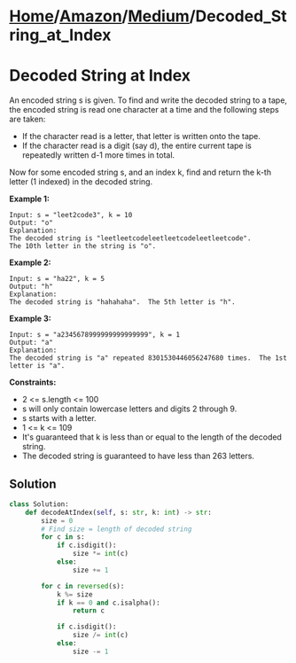 # [Home](./../..)/[Amazon](./..)/[Medium](./)/Decoded_String_at_Index
<h1>Decoded String at Index</h1>

<p>
An encoded string s is given.  To find and write the decoded string to a tape, the encoded string is read one character at a time and the following steps are taken:
</p>

* If the character read is a letter, that letter is written onto the tape.
* If the character read is a digit (say d), the entire current tape is repeatedly written d-1 more times in total.

<p>
Now for some encoded string s, and an index k, find and return the k-th letter (1 indexed) in the decoded string.
</p>

<b>Example 1:</b>

    Input: s = "leet2code3", k = 10
    Output: "o"
    Explanation: 
    The decoded string is "leetleetcodeleetleetcodeleetleetcode".
    The 10th letter in the string is "o".
    
<b>Example 2:</b>

    Input: s = "ha22", k = 5
    Output: "h"
    Explanation: 
    The decoded string is "hahahaha".  The 5th letter is "h".
    
<b>Example 3:</b>
    
    Input: s = "a2345678999999999999999", k = 1
    Output: "a"
    Explanation: 
    The decoded string is "a" repeated 8301530446056247680 times.  The 1st letter is "a".

<b>Constraints:</b>

- 2 <= s.length <= 100
- s will only contain lowercase letters and digits 2 through 9.
- s starts with a letter.
- 1 <= k <= 109
- It's guaranteed that k is less than or equal to the length of the decoded string.
- The decoded string is guaranteed to have less than 263 letters.

<h2>Solution</h2>

```python
class Solution:
    def decodeAtIndex(self, s: str, k: int) -> str:
        size = 0
        # Find size = length of decoded string
        for c in s:
            if c.isdigit():
                size *= int(c)
            else:
                size += 1

        for c in reversed(s):
            k %= size
            if k == 0 and c.isalpha():
                return c

            if c.isdigit():
                size /= int(c)
            else:
                size -= 1
```
